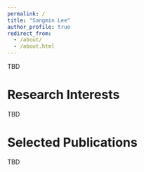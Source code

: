 ```yaml
---
permalink: /
title: "Sangmin Lee"
author_profile: true
redirect_from: 
  - /about/
  - /about.html
---
```


TBD

Research Interests
======
TBD

Selected Publications
======
TBD
